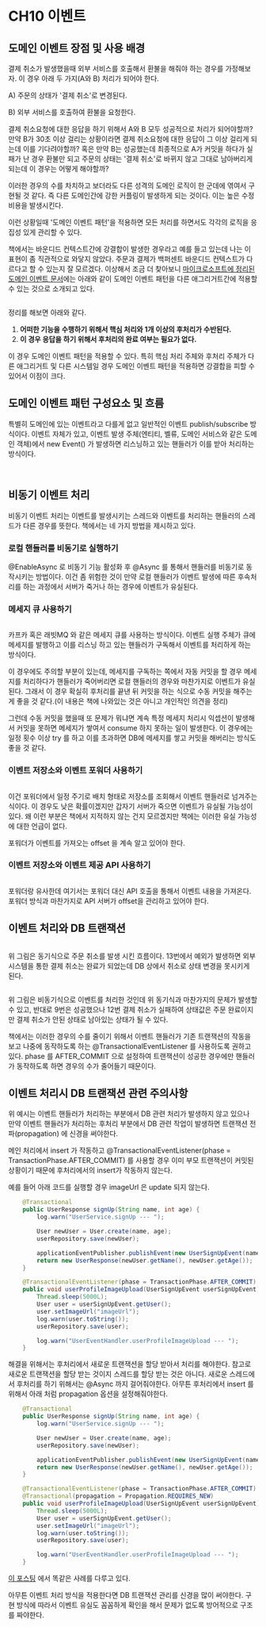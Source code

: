 # CH10 이벤트

## 도메인 이벤트 장점 및 사용 배경

결제 취소가 발생했을때 외부 서비스를 호출해서 환불을 해줘야 하는 경우를 가정해보자. 이 경우 아래 두 가지(A와 B) 처리가 되어야 한다.

A) 주문의 상태가 '결제 취소'로 변경된다.

B) 외부 서비스를 호출하여 환불을 요청한다.

결제 취소요청에 대한 응답을 하기 위해서 A와 B 모두 성공적으로 처리가 되어야할까? 만약 B가 30초 이상 걸리는 상황이라면 결제 취소요청에 대한 응답이 그 이상 걸리게 되는데 이를 기다려야할까? 혹은 만약 B는 성공했는데 최종적으로 A가 커밋을 하다가 실패가 난 경우 환불만 되고 주문의 상태는 '결제 취소'로 바뀌지 않고 그대로 남아버리게 되는데 이 경우는 어떻게 해야할까?

이러한 경우의 수를 차치하고 보더라도 다른 성격의 도메인 로직이 한 군데에 엮여서 구현될 것 같다. 즉 다른 도메인간에 강한 커플링이 발생하게 되는 것이다. 이는 높은 수정 비용을 발생시킨다.

이런 상황일때 '도메인 이벤트 패턴'을 적용하면 모든 처리를 하면서도 각각의 로직을 응집성 있게 관리할 수 있다.

책에서는 바운디드 컨텍스트간에 강결합이 발생한 경우라고 예를 들고 있는데 나는 이 표현이 좀 직관적으로 와닿지 않았다. 주문과 결제가 백퍼센트 바운디드 컨텍스트가 다르다고 할 수 있는지 잘 모르겠다. 이상해서 조금 더 찾아보니 [마이크로소프트에 정리된 도메인 이벤트 문서](https://learn.microsoft.com/ko-kr/dotnet/architecture/microservices/microservice-ddd-cqrs-patterns/domain-events-design-implementation)에는 아래와 같이 도메인 이벤트 패턴을 다른 애그리거트간에 적용할 수 있는 것으로 소개되고 있다.

<figure><img src="../../.gitbook/assets/image (15) (1).png" alt=""><figcaption></figcaption></figure>

정리를 해보면 아래와 같다.

1. **어떠한 기능을 수행하기 위해서 핵심 처리와 1개 이상의 후처리가 수반된다.**
2. **이 경우 응답을 하기 위해서 후처리의 완료 여부는 필요가 없다.**

이 경우 도메인 이벤트 패턴을 적용할 수 있다. 특히 핵심 처리 주체와 후처리 주체가 다른 애그리거트 및 다른 시스템일 경우 도메인 이벤트 패턴을 적용하면 강결합을 피할 수 있어서 이점이 크다.



## 도메인 이벤트 패턴 구성요소 및 흐름



특별히 도메인에 있는 이벤트라고 다를게 없고 일반적인 이벤트 publish/subscribe 방식이다. 이벤트 자체가 있고, 이벤트 발생 주체(엔티티, 벨류, 도메인 서비스와 같은 도메인 객체)에서 new Event() 가 발생하면 리스닝하고 있는 핸들러가 이를 받아 처리하는 방식이다.

<figure><img src="../../.gitbook/assets/image (13) (1).png" alt=""><figcaption></figcaption></figure>

<figure><img src="../../.gitbook/assets/image (9) (2) (2) (1) (1).png" alt=""><figcaption></figcaption></figure>



## 비동기 이벤트 처리

비동기 이벤트 처리는 이벤트를 발생시키는 스레드와 이벤트를 처리하는 핸들러의 스레드가 다른 경우를 뜻한다. 책에서는 네 가지 방법을 제시하고 있다.

### 로컬 핸들러를 비동기로 실행하기

@EnableAsync 로 비동기 기능 활성화 후 @Async 를 통해서 핸들러를 비동기로 동작시키는 방법이다. 이건 좀 위험한 것이 만약 로컬 핸들러가 이벤트 발생에 따른 후속처리를 하는 과정에서 서버가 죽거나 하는 경우에 이벤트가 유실된다.&#x20;

### 메세지 큐 사용하기

<figure><img src="../../.gitbook/assets/image (16) (1).png" alt=""><figcaption></figcaption></figure>

카프카 혹은 래빗MQ 와 같은 메세지 큐를 사용하는 방식이다. 이벤트 실행 주체가 큐에 메세지를 발행하고 이를 리스닝 하고 있는 핸들러가 구독해서 이벤트를 처리하게 하는 방식이다.&#x20;

이 경우에도 주의할 부분이 있는데, 메세지를 구독하는 쪽에서 자동 커밋을 할 경우 메세지를 처리하다가 핸들러가 죽어버리면 로컬 핸들러의 경우와 마찬가지로 이벤트가 유실된다. 그래서 이 경우 확실히 후처리를 끝낸 뒤 커밋을 하는 식으로 수동 커밋을 해주는게 좋을 것 같다.(이 내용은 책에 나와있는 것은 아니고 개인적인 의견을 정리)

그런데 수동 커밋을 했을때 또 문제가 뭐냐면 계속 특정 메세지 처리시 익셉션이 발생해서 커밋을 못하면 메세지가 쌓여서 consume 하지 못하는 일이 발생한다. 이 경우에는 일정 횟수 이상 try 를 하고 이를 초과하면 DB에 메세지를 쌓고 커밋을 해버리는 방식도 좋을 것 같다.

### 이벤트 저장소와 이벤트 포워더 사용하기

<figure><img src="../../.gitbook/assets/image (8) (1) (1) (1).png" alt=""><figcaption></figcaption></figure>

이건 포워더에서 일정 주기로 배치 형태로 저장소를 조회해서 이벤트 핸들러로 넘겨주는 식이다. 이 경우도 낮은 확률이겠지만 갑자기 서버가 죽으면 이벤트가 유실될 가능성이 있다. 왜 이런 부분은 책에서 지적하지 않는 건지 모르겠지만 책에는 이러한 유실 가능성에 대한 언급이 없다.

포워더가 이벤트를 가져오는 offset 을 계속 알고 있어야 한다.

### 이벤트 저장소와 이벤트 제공 API 사용하기

<figure><img src="../../.gitbook/assets/image (7) (2) (1).png" alt=""><figcaption></figcaption></figure>

포워더랑 유사한데 여기서는 포워더 대신 API 호출을 통해서 이벤트 내용을 가져온다. 포워더 방식과 마찬가지로 API 서버가 offset을 관리하고 있어야 한다.



## 이벤트 처리와 DB 트랜잭션

<figure><img src="../../.gitbook/assets/image (5) (1).png" alt=""><figcaption></figcaption></figure>

위 그림은 동기식으로 주문 취소를 발생 시킨 흐름이다. 13번에서 예외가 발생하면 외부 시스템을 통한 결제 취소는 완료가 되었는데 DB 상에서 취소로 상태 변경을 못시키게 된다.



<figure><img src="../../.gitbook/assets/image (5).png" alt=""><figcaption></figcaption></figure>

위 그림은 비동기식으로 이벤트를 처리한 것인데 위 동기식과 마찬가지의 문제가 발생할 수 있고, 반대로 9번은 성공했으나 12번 결제 취소가 실패하여 상태값은 주문 완료이지만 결제 취소가 안된 상태로 남아있는 상태가 될 수 있다.

책에서는 이러한 경우의 수를 줄이기 위해서 이벤트 핸들러가 기존 트랜잭션의 작동을 보고 나중에 동작하도록 하는 @TransactionalEventListener 를 사용하도록 권하고 있다. phase 를 AFTER\_COMMIT 으로 설정하여 트랜잭션이 성공한 경우에만 핸들러가 동작하도록 하면 경우의 수가 줄어들기 때문이다.



## 이벤트 처리시 DB 트랜잭션 관련 주의사항

위 예시는 이벤트 핸들러가 처리하는 부분에서 DB 관련 처리가 발생하지 않고 있으나 만약 이벤트 핸들러가 처리하는 후처리 부분에서 DB 관련 작업이 발생하면 트랜잭션 전파(propagation) 에 신경을 써야한다.

메인 처리에서 insert 가 작동하고 @TransactionalEventListener(phase = TransactionPhase.AFTER\_COMMIT) 를 사용할 경우 이미 부모 트랜잭션이 커밋된 상황이기 때문에 후처리에서의 insert가 작동하지 않는다.

예를 들어 아래 코드를 실행할 경우 imageUrl 은 update 되지 않는다.

```java
    @Transactional
    public UserResponse signUp(String name, int age) {
        log.warn("UserService.signUp --- ");

        User newUser = User.create(name, age);
        userRepository.save(newUser);

        applicationEventPublisher.publishEvent(new UserSignUpEvent(name, age, newUser));
        return new UserResponse(newUser.getName(), newUser.getAge());
    }

    @TransactionalEventListener(phase = TransactionPhase.AFTER_COMMIT)
    public void userProfileImageUpload(UserSignUpEvent userSignUpEvent) throws InterruptedException {
        Thread.sleep(5000L);
        User user = userSignUpEvent.getUser();
        user.setImageUrl("imageUrl");
        log.warn(user.toString());
        userRepository.save(user);

        log.warn("UserEventHandler.userProfileImageUpload --- ");
    }
```



해결을 위해서는 후처리에서 새로운 트랜잭션을 할당 받아서 처리를 해야한다. 참고로 새로운 트랜잭션을 할당 받는 것이지 스레드를 할당 받는 것은 아니다. 새로운 스레드에서 후처리를 하기 위해서는 @Async 까지 걸어줘야한다. 아무튼 후처리에서 insert 를 위해서 아래 처럼 propagation 옵션을 설정해줘야한다.

```java
    @Transactional
    public UserResponse signUp(String name, int age) {
        log.warn("UserService.signUp --- ");

        User newUser = User.create(name, age);
        userRepository.save(newUser);

        applicationEventPublisher.publishEvent(new UserSignUpEvent(name, age, newUser));
        return new UserResponse(newUser.getName(), newUser.getAge());
    }

    @TransactionalEventListener(phase = TransactionPhase.AFTER_COMMIT)
    @Transactional(propagation = Propagation.REQUIRES_NEW)
    public void userProfileImageUpload(UserSignUpEvent userSignUpEvent) throws InterruptedException {
        Thread.sleep(5000L);
        User user = userSignUpEvent.getUser();
        user.setImageUrl("imageUrl");
        log.warn(user.toString());
        userRepository.save(user);

        log.warn("UserEventHandler.userProfileImageUpload --- ");
    }
```



[이 포스팅](https://velog.io/@znftm97/%EC%9D%B4%EB%B2%A4%ED%8A%B8-%EA%B8%B0%EB%B0%98-%EC%84%9C%EB%B9%84%EC%8A%A4%EA%B0%84-%EA%B0%95%EA%B2%B0%ED%95%A9-%EB%AC%B8%EC%A0%9C-%ED%95%B4%EA%B2%B0%ED%95%98%EA%B8%B0-ApplicationEventPublisher) 에서 똑같은 사례를 다루고 있다.



아무튼 이벤트 처리 방식을 적용한다면 DB 트랜잭션 관리를 신경을 많이 써야한다. 구현 방식에 따라서 이벤트 유실도 꼼꼼하게 확인을 해서 문제가 없도록 방어적으로 구조를 짜야한다.
